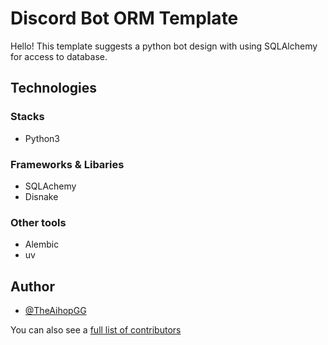 # Discord Bot ORM Template

Hello! This template suggests a python bot design with using SQLAlchemy for access to database.

## Technologies

### Stacks

- Python3

### Frameworks & Libaries

- SQLAchemy
- Disnake

### Other tools

- Alembic
- uv

## Author

- [@TheAihopGG](https://github.com/TheAihopGG)

You can also see a [full list of contributors](https://github.com/TheAihopGG/discord_bot_orm_template/graphs/contributors)